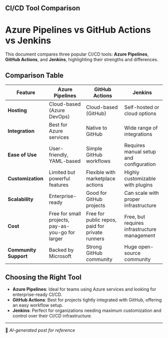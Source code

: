 ## CI/CD Tool Comparison 

# Azure Pipelines vs GitHub Actions vs Jenkins

This document compares three popular CI/CD tools: **Azure Pipelines**, **GitHub Actions**, and **Jenkins**, highlighting their strengths and differences.

## Comparison Table

| Feature          | Azure Pipelines           | GitHub Actions          | Jenkins                  |
|-----------------|--------------------------|-------------------------|--------------------------|
| **Hosting**      | Cloud-based (Azure DevOps) | Cloud-based (GitHub)    | Self-hosted or cloud options |
| **Integration**  | Best for Azure services  | Native to GitHub        | Wide range of integrations |
| **Ease of Use**  | User-friendly, YAML-based | Simple GitHub workflows | Requires manual setup and configuration |
| **Customization** | Limited but powerful features | Flexible with marketplace actions | Highly customizable with plugins |
| **Scalability**  | Enterprise-ready         | Good for GitHub projects | Can scale with proper infrastructure |
| **Cost**        | Free for small projects, pay-as-you-go for larger | Free for public repos, paid for private runners | Free, but requires infrastructure management |
| **Community Support** | Backed by Microsoft    | Strong GitHub community | Huge open-source community |

## Choosing the Right Tool

- **Azure Pipelines**: Ideal for teams using Azure services and looking for enterprise-ready CI/CD.
- **GitHub Actions**: Best for projects tightly integrated with GitHub, offering an easy workflow setup.
- **Jenkins**: Perfect for organizations needing maximum customization and control over their CI/CD infrastructure.

---


📌 *AI-generated post for reference*
